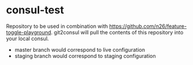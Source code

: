 # consul-test
Repository to be used in combination with https://github.com/n26/feature-toggle-playground.
git2consul will pull the contents of this repository into your local consul.
* master branch would correspond to live configuration
* staging branch would correspond to staging configuration
